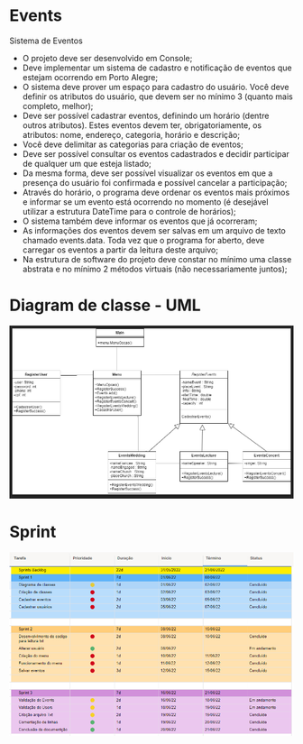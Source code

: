 # Events

Sistema de Eventos
- O projeto deve ser desenvolvido em Console;
- Deve implementar um sistema de cadastro e notificação de eventos que estejam ocorrendo em Porto Alegre;
- O sistema deve prover um espaço para cadastro do usuário. Você deve definir os atributos do usuário, que devem ser no mínimo 3 (quanto mais completo, melhor);
- Deve ser possível cadastrar eventos, definindo um horário (dentre outros atributos). Estes eventos devem ter, obrigatoriamente, os atributos: nome, endereço, categoria, horário e descrição;
- Você deve delimitar as categorias para criação de eventos;
- Deve ser possível consultar os eventos cadastrados e decidir participar de qualquer um que esteja listado;
- Da mesma forma, deve ser possível visualizar os eventos em que a presença do usuário foi confirmada e possível cancelar a participação;
- Através do horário, o programa deve ordenar os eventos mais próximos e informar se um evento está ocorrendo no momento (é desejável utilizar a estrutura DateTime para o controle de horários);
- O sistema também deve informar os eventos que já ocorreram;
- As informações dos eventos devem ser salvas em um arquivo de texto chamado events.data. Toda vez que o programa for aberto, deve carregar os eventos a partir da leitura deste arquivo;
- Na estrutura de software do projeto deve constar no mínimo uma classe abstrata e no mínimo 2 métodos virtuais (não necessariamente juntos);

# Diagram de classe - UML
![Uml](Uml.PNG)

# Sprint
![Sprint](Sprint.PNG)
